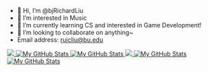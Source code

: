 - 👋 Hi, I’m @bjRichardLiu
- 👀 I’m interested in Music
- 🌱 I’m currently learning CS and interested in Game Development!
- 💞️ I’m looking to collaborate on anything~
- Email address: ruicliu@bu.edu


<a href="https://github.com/bjRichardLiua#gh-light-mode-only">
  <img src="https://leetcard.jacoblin.cool/bjRichardLiu?theme=light&font=Montserrat%20Mincho&ext=heatmap" />
  <img src="https://github-readme-stats-bjrichardliu.vercel.app/api?username=bjRichardLiu&count_private=true&theme=transparent&show_icons=true#gh-light-mode-only"  alt="My GitHub Stats" />
  <img src="https://streak-stats.demolab.com/?user=bjRichardLiu#gh-light-mode-only"  alt="My GitHub Stats" />
</a>

<a href="https://github.com/bjRichardLiu#gh-dark-mode-only">
  <img src="https://leetcard.jacoblin.cool/bjRichardLiu?theme=dark&font=Montserrat%20Mincho&ext=heatmap" />
  <img src="https://github-readme-stats-bjrichardliu.vercel.app/api?username=bjRichardLiu&count_private=true&theme=vision-friendly-dark&show_icons=true#gh-dark-mode-only" alt="My GitHub Stats" />
  <img src="https://streak-stats.demolab.com/?user=bjRichardLiu&theme=dark#gh-dark-mode-only" alt="My GitHub Stats" />
</a>



<!---
- 📫 How to reach me liu3246@purdue.edu

![Anurag's GitHub stats](https://github-readme-stats.vercel.app/api?username=bjRichardLiu&count_private=true&theme=transparent&show_icons=true#gh-light-mode-only)
![Anurag's GitHub stats](https://github-readme-stats.vercel.app/api?username=bjRichardLiu&count_private=true&theme=vision-friendly-dark&show_icons=true#gh-dark-mode-only)


![](https://raw.githubusercontent.com/bjRichardLiu/github-stats_public/master/generated/languages.svg#gh-dark-mode-only)
![](https://raw.githubusercontent.com/bjRichardLiu/github-stats_public/master/generated/languages.svg#gh-light-mode-only)
![](https://raw.githubusercontent.com/bjRichardLiu/github-stats_public/master/generated/overview.svg#gh-dark-mode-only)
![](https://raw.githubusercontent.com/bjRichardLiu/github-stats_public/master/generated/overview.svg#gh-light-mode-only)
[![GitHub Streak](https://streak-stats.demolab.com/?user=bjRichardLiu&theme=dark)](https://git.io/streak-stats)
<div>
  <a href="https://github.com/antonkomarev/github-profile-views-counter">
      <img src="https://komarev.com/ghpvc/?username=bjRichardLiu&color=9866c5&style=for-the-badge">
  </a>
</div>
--->

<!---
bjRichardLiu/bjRichardLiu is a ✨ special ✨ repository because its `README.md` (this file) appears on your GitHub profile.
You can click the Preview link to take a look at your changes.
--->
